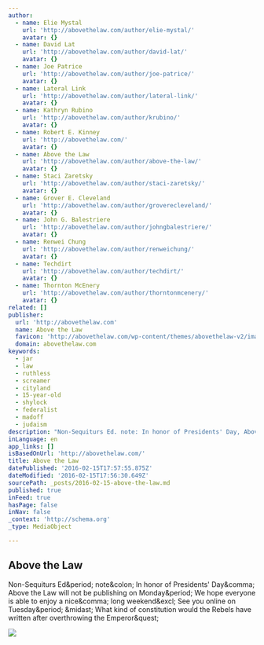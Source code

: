 ```yaml
---
author:
  - name: Elie Mystal
    url: 'http://abovethelaw.com/author/elie-mystal/'
    avatar: {}
  - name: David Lat
    url: 'http://abovethelaw.com/author/david-lat/'
    avatar: {}
  - name: Joe Patrice
    url: 'http://abovethelaw.com/author/joe-patrice/'
    avatar: {}
  - name: Lateral Link
    url: 'http://abovethelaw.com/author/lateral-link/'
    avatar: {}
  - name: Kathryn Rubino
    url: 'http://abovethelaw.com/author/krubino/'
    avatar: {}
  - name: Robert E. Kinney
    url: 'http://abovethelaw.com/'
    avatar: {}
  - name: Above the Law
    url: 'http://abovethelaw.com/author/above-the-law/'
    avatar: {}
  - name: Staci Zaretsky
    url: 'http://abovethelaw.com/author/staci-zaretsky/'
    avatar: {}
  - name: Grover E. Cleveland
    url: 'http://abovethelaw.com/author/groverecleveland/'
    avatar: {}
  - name: John G. Balestriere
    url: 'http://abovethelaw.com/author/johngbalestriere/'
    avatar: {}
  - name: Renwei Chung
    url: 'http://abovethelaw.com/author/renweichung/'
    avatar: {}
  - name: Techdirt
    url: 'http://abovethelaw.com/author/techdirt/'
    avatar: {}
  - name: Thornton McEnery
    url: 'http://abovethelaw.com/author/thorntonmcenery/'
    avatar: {}
related: []
publisher:
  url: 'http://abovethelaw.com'
  name: Above the Law
  favicon: 'http://abovethelaw.com/wp-content/themes/abovethelaw-v2/images/favicon.ico'
  domain: abovethelaw.com
keywords:
  - jar
  - law
  - ruthless
  - screamer
  - cityland
  - 15-year-old
  - shylock
  - federalist
  - madoff
  - judaism
description: "Non-Sequiturs Ed. note: In honor of Presidents' Day, Above the Law will not be publishing on Monday. We hope everyone is able to enjoy a nice, long weekend! See you online on Tuesday. * What kind of constitution would the Rebels have written after overthrowing the Emperor?"
inLanguage: en
app_links: []
isBasedOnUrl: 'http://abovethelaw.com/'
title: Above the Law
datePublished: '2016-02-15T17:57:55.875Z'
dateModified: '2016-02-15T17:56:30.649Z'
sourcePath: _posts/2016-02-15-above-the-law.md
published: true
inFeed: true
hasPage: false
inNav: false
_context: 'http://schema.org'
_type: MediaObject

---
```

<article style=""><h1>Above the Law</h1><p>Non-Sequiturs Ed&amp;period; note&amp;colon; In honor of Presidents' Day&amp;comma; Above the Law will not be publishing on Monday&amp;period; We hope everyone is able to enjoy a nice&amp;comma; long weekend&amp;excl; See you online on Tuesday&amp;period; &amp;midast; What kind of constitution would the Rebels have written after overthrowing the Emperor&amp;quest;</p><img src="http://abovethelaw.com/wp-content/uploads/2015/11/Storm-Troopers-300x198.jpg" /></article>